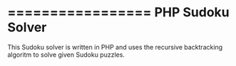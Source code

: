 =================
PHP Sudoku Solver
=================

This Sudoku solver is written in PHP and uses the recursive backtracking algoritm to solve given Sudoku puzzles.
